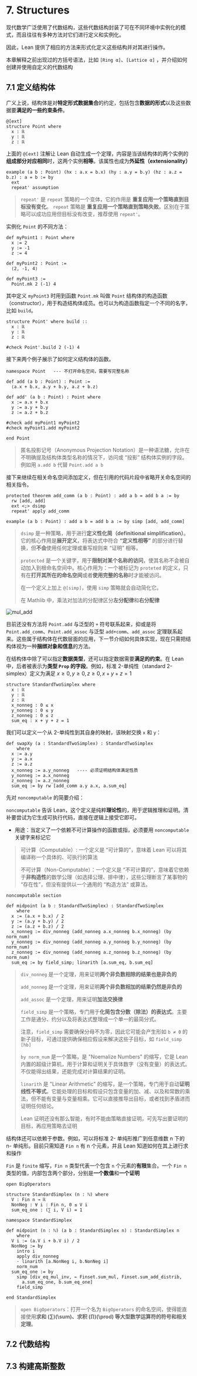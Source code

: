# 7. Structures

现代数学广泛使用了代数结构，这些代数结构封装了可在不同环境中实例化的模式，而且往往有多种方法对它们进行定义和实例化。

因此，Lean 提供了相应的方法来形式化定义这些结构并对其进行操作。

本章解释之前出现过的方括号语法，比如 `[Ring α]`、`[Lattice α]` ，并介绍如何创建并使用自定义的代数结构

## 7.1 定义结构体

广义上说，结构体是对**特定形式数据集合**的约定，包括包含**数据的形式**以及这些数据要**满足的一些约束条件**。
``` lean
@[ext]
structure Point where
  x : ℝ
  y : ℝ
  z : ℝ
```

上面的 `@[ext]` 注解让 Lean 自动生成一个定理，内容是当该结构体的两个实例的**组成部分对应相同**时，这两个实例**相等**。该属性也成为**外延性（extensionality）**

```
example (a b : Point) (hx : a.x = b.x) (hy : a.y = b.y) (hz : a.z = b.z) : a = b := by
  ext
  repeat' assumption
```
> `repeat'` 是 `repeat` 策略的一个变体，它的作用是 **重复应用一个策略直到目标没有变化**。 `repeat` 策略是 **重复应用一个策略直到策略失败**。区别在于策略可以成功应用但目标没有改变，推荐使用 `repeat'`。


实例化 `Point` 的不同方法：
```
def myPoint1 : Point where
  x := 2
  y := -1
  z := 4

def myPoint2 : Point :=
  ⟨2, -1, 4⟩

def myPoint3 :=
  Point.mk 2 (-1) 4
```
其中定义 `myPoint3` 时用到函数 `Point.mk` 叫做 `Point` 结构体的构造函数（constructor），用于构造结构体成员。也可以为构造函数指定一个不同的名字，比如 `build`。
```
structure Point' where build ::
  x : ℝ
  y : ℝ
  z : ℝ

#check Point'.build 2 (-1) 4
```

接下来两个例子展示了如何定义结构体的函数。
``` lean
namespace Point   --- 不打开命名空间，需要写完整名称

def add (a b : Point) : Point :=
  ⟨a.x + b.x, a.y + b.y, a.z + b.z⟩

def add' (a b : Point) : Point where
  x := a.x + b.x
  y := a.y + b.y
  z := a.z + b.z

#check add myPoint1 myPoint2
#check myPoint1.add myPoint2

end Point
```
> 匿名投影记号（Anonymous Projection Notation）是一种语法糖，允许在不明确提及结构体类型名称的情况下，访问或 “投影” 结构体实例的字段。例如用 `a.add b` 代替 `Point.add a b`

接下来继续在相关命名空间添加定义，但在引用的代码片段中省略开关命名空间的相关指令。
```
protected theorem add_comm (a b : Point) : add a b = add b a := by
  rw [add, add]
  ext <;> dsimp
  repeat' apply add_comm

example (a b : Point) : add a b = add b a := by simp [add, add_comm]
```
> `dsimp` 是一种策略，用于进行**定义性化简（definitional simplification）**。它的核心作用是**展开定义**，将表达式中符合 **“定义性相等”** 的部分进行替换，但**不会**使用任何定理或重写规则来 “证明” 相等。
>
> `protected` 是一个关键字，用于**限制对某个名称的访问**，使其名称不会被自动加入到根命名空间中。核心作用为：一个被标记为 `proteted` 的定义，只有在**打开其所在的命名空间**或者**使用完整的名称**时才能被访问。
>
> 在一个定义上加上 `@[simp]`，使用 `simp` 策略就会自动简化它。
>
> 在 Mathlib 中，乘法对加法的分配律区分**左分配律**和**右分配律**

![mul_add](./pictures/mul_add.png)

目前还没有方法将 `Point.add` 与泛型的 `+` 符号联系起来，抑或是将 `Point.add_comm`、`Point.add_assoc` 与泛型 `add+comm`、`add_assoc` 定理联系起来。这些属于结构体在代数层面的应用，下一节介绍如何具体实现，现在只需把结构体视为一种**捆绑对象和信息**的方法。

在结构体中除了可以指定**数据类型**，还可以指定数据需要**满足的约束**。在 Lean 中，后者被表示为**类型 `Prop` 的字段**。例如，标准 2-单纯性（standard 2-simplex）定义为满足 $x \geq 0, y \geq 0, z \geq 0, x+y+z=1$
``` lean
structure StandardTwoSimplex where
  x : ℝ
  y : ℝ
  z : ℝ
  x_nonneg : 0 ≤ x   
  y_nonneg : 0 ≤ y
  z_nonneg : 0 ≤ z
  sum_eq : x + y + z = 1
```
我们可以定义一个从 2-单纯性到其自身的映射，该映射交换 `x` 和 `y`：
``` lean
def swapXy (a : StandardTwoSimplex) : StandardTwoSimplex
    where
  x := a.y
  y := a.x
  z := a.z
  x_nonneg := a.y_nonneg   ---- 必须证明结构体满足性质
  y_nonneg := a.x_nonneg
  z_nonneg := a.z_nonneg
  sum_eq := by rw [add_comm a.y a.x, a.sum_eq]
```

先对 `noncomputable` 的简要介绍：

`noncomputable` 告诉 Lean，这个定义是纯粹**理论性**的，用于逻辑推理和证明。清补要尝试为它生成可执行代码，直接在逻辑上接受它即可。
  - 用途：当定义了一个依赖不可计算操作的函数或指，必须要用 `noncomputable` 关键字来标记它
> 可计算（Computable）: 一个定义是 “可计算的”，意味着 Lean 可以将其编译称一个具体的、可执行的算法
>
> 不可计算（Non-Computable）：一个定义是 “不可计算的”，意味着它依赖于**非构造性**的数学公理（如选择公理、排中律），这些公理断言了某事物的 “存在性”，但没有提供以一个通用的 “构造方法” 或算法。

``` lean
noncomputable section

def midpoint (a b : StandardTwoSimplex) : StandardTwoSimplex
    where
  x := (a.x + b.x) / 2
  y := (a.y + b.y) / 2
  z := (a.z + b.z) / 2
  x_nonneg := div_nonneg (add_nonneg a.x_nonneg b.x_nonneg) (by norm_num)
  y_nonneg := div_nonneg (add_nonneg a.y_nonneg b.y_nonneg) (by norm_num)
  z_nonneg := div_nonneg (add_nonneg a.z_nonneg b.z_nonneg) (by norm_num)
  sum_eq := by field_simp; linarith [a.sum_eq, b.sum_eq]
```
> `div_nonneg` 是一个定理，用来证明**两个非负数相除的结果也是非负的**
>
> `add_nonneg` 是一个定理，用来证明**两个非负数相加的结果仍然是非负的**
>
> `add_assoc` 是一个定理，用来证明**加法交换律**
> 
> `field_simp` 是一个策略，专门用于**化简包含分数（除法）的表达式**。主要工作是通分、约分以及将表达式整理成一个单一的最简分式。
>
> 注意，`field_simp` 需要确保分母不为零，因此它可能会产生形如 `b ≠ 0` 的新子目标，可通过提供确保相应假设来解决这些子目标，如 `field_simp [hb]`
>
> `by norm_num` 是一个策略，是 "Noemalize Numbers" 的缩写，它是 Lean 内置的超级计算机，用于计算和证明关于具体数字（没有变量）的表达式。不仅能得出结果，还能完成对计算结果的证明。
> 
> `linarith` 是 "Linear Arithmetic" 的缩写，是一个策略，专门用于自动**证明线性不等式**。它能处理的目标和假设只包含变量的加、减、以及和常数的乘法，但不能有变量与变量相乘。它可以直接推导出目标，或者找到矛盾进而证明任何结论。
>
> Lean 证明还没有那么智能，有时不能由策略直接证明，可先写出要证明的目标，再应用策略去证明

结构体还可以依赖于参数。例如，可以将标准 2- 单纯形推广到任意维数 n 下的 n- 单纯形。目前只需知道 `Fin n` 有 n 个元素，并且 Lean 知道如何在其上进行求和操作

`Fin` 是 `finite` 缩写，`Fin n` 类型代表一个包含 `n` 个元素的**有限**集合。一个 `Fin n` 类型的值，内部包含两个部分，分别是**一个数值**和**一个证明**

```
open BigOperators

structure StandardSimplex (n : ℕ) where
  V : Fin n → ℝ
  NonNeg : ∀ i : Fin n, 0 ≤ V i
  sum_eq_one : (∑ i, V i) = 1

namespace StandardSimplex

def midpoint (n : ℕ) (a b : StandardSimplex n) : StandardSimplex n
    where
  V i := (a.V i + b.V i) / 2
  NonNeg := by
    intro i
    apply div_nonneg
    · linarith [a.NonNeg i, b.NonNeg i]
    norm_num
  sum_eq_one := by
    simp [div_eq_mul_inv, ← Finset.sum_mul, Finset.sum_add_distrib,
      a.sum_eq_one, b.sum_eq_one]
    field_simp

end StandardSimplex
```
> `open BigOperators`：打开一个名为 `BigOperators` 的命名空间，使得能直接使用**求和 (∑)(\sum)、求积 (∏)(\prod) 等大型数学运算符的符号和相关定理**。

## 7.2 代数结构



## 7.3 构建高斯整数














## 







